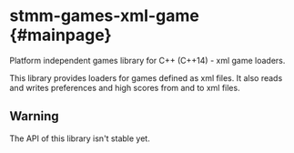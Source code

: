 stmm-games-xml-game                                                {#mainpage}
===================

Platform independent games library for C++ (C++14) - xml game loaders.

This library provides loaders for games defined as xml files.
It also reads and writes preferences and high scores from and to xml files.

Warning
-------
The API of this library isn't stable yet.
